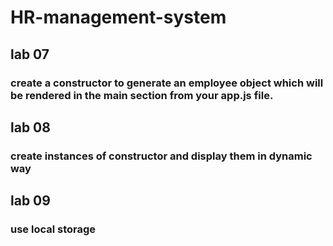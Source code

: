 # HR-management-system
## lab 07
 ### create a constructor to generate an employee object which will be rendered in the main section from your app.js file.
## lab 08
### create instances of constructor and display them in dynamic way
## lab 09
### use local storage